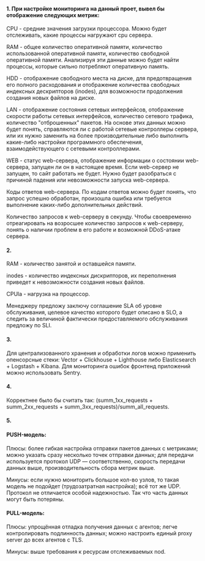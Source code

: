 #### 1. При настройке мониторинга на данный проет, вывел бы отображение следующих метрик:

CPU - средние значения загрузки процессора. Можно будет отслеживать, какие процессы нагружают cpu сервера.

RAM - общее количество оперативной памяти, количество использованной оперативной памяти, количество свободной оперативной памяти. Анализируя эти данные можно будет найти процессы, которые сильно потребляют оперативную память.

HDD -  отображение свободного места на диске, для предотвращения его полного расходования и отображение количества свободных индексных дескрипторов (inodes), для возможности продолжения создания новых файлов на диске.

LAN - отображение состояния сетевых интерфейсов, отображение скорости работы сетевых интерфейсов, количество сетевого трафика, количество "отброшенных" пакетов. На основе этих данных можно будет понять, справляются ли с работой сетевые контроллеры сервера, или их нужно заменить на более производительные либо выполнить какие-либо настройки программного обеспечения, взаимодействующего с сетевыми контроллерами.

WEB - статус web-сервера, отображение информации о состоянии web-сервера, запущен ли он в настоящее время. Если web-сервер не запущен, то сайт работать не будет. Нужно будет разобраться с причиной падения или невозможности запуска web-сервера.

Коды ответов web-сервера. По кодам ответов можно будет понять, что запрос успешно обработан, произошла ошибка или требуется выполнение каких-либо дополнительных действий.

Количество запросов к web-серверу в секунду. Чтобы своевременно отреагировать на возросшее количество запросов к web-серверу, понять о наличии проблем в его работе и возможной DDoS-атаке сервера.

#### 2. 

RAM - количество занятой и оставшейся памяти.

inodes - количество индексных дискрипторов, их переполнения приведет к невозможности создания новых файлов.

CPUla - нагрузка на процессор.

Менеджеру предложу заключу соглашение SLA об уровне обслуживания, целевое качество которого будет описано в SLO, а следить за величиной фактически предоставляемого обслуживания предложу по SLI.

#### 3. 

Для централизованного хранения и обработки логов можно применить опенсорсные стеки: Vector + Clickhouse + Lighthouse либо Elasticsearch + Logstash + Kibana. Для мониторинга ошибок фронтенд приложений можно использовать Sentry.

#### 4.

 Корректнее было бы считать так: (summ_1xx_requests + summ_2xx_requests + summ_3xx_requests)/summ_all_requests.

#### 5. 

#### PUSH-модель:

Плюсы:
более гибкая настройка отправки пакетов данных с метриками;
можно указать сразу несколько точек отправки данных;
для передачи используется протокол UDP — соответственно, скорость передачи данных выше, производительность сбора метрик выше.

Минусы:
если нужно мониторить большое кол-во узлов, то такая модель не подойдет (трудозатратная настройка);
всё тот же UDP. Протокол не отличается особой надежностью. Так что часть данных могут быть потеряны.

#### PULL-модель:

Плюсы:
упрощённая отладка получения данных с агентов;
легче контролировать подлинность данных;
можно настроить единый proxy server до всех агентов с TLS.

Минусы:
выше требования к ресурсам отслеживаемых nod.







